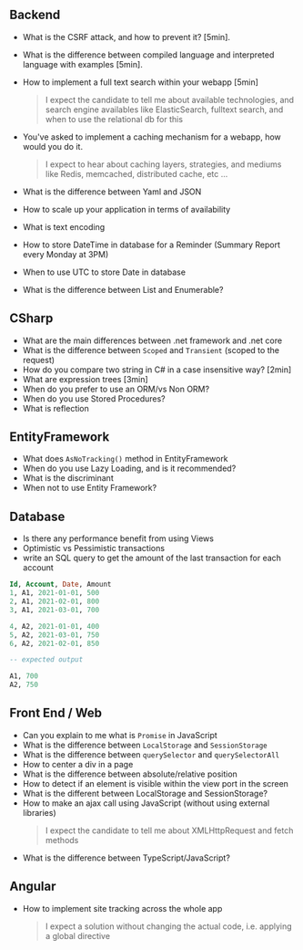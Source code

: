 ## Backend
- What is the CSRF attack, and how to prevent it? [5min]. 
- What is the difference between compiled language and interpreted language with examples [5min].

- How to implement a full text search within your webapp [5min] 
  > I expect the candidate to tell me about available technologies, and search engine availables like ElasticSearch, fulltext search, and when to use the relational db for this
  
- You've asked to implement a caching mechanism for a webapp, how would you do it.
  > I expect to hear about caching layers, strategies, and mediums like Redis, memcached, distributed cache, etc ...
  
- What is the difference between Yaml and JSON 
- How to scale up your application in terms of availability

- What is text encoding
- How to store DateTime in database for a Reminder (Summary Report every Monday at 3PM)
- When to use UTC to store Date in database
- What is the difference between List and Enumerable?

## CSharp
- What are the main differences between .net framework and .net core
- What is the difference between `Scoped` and `Transient` (scoped to the request)
- How do you compare two string in C# in a case insensitive way? [2min]
- What are expression trees [3min]
- When do you prefer to use an ORM/vs Non ORM?
- When do you use Stored Procedures?
- What is reflection

## EntityFramework
- What does `AsNoTracking()` method in EntityFramework
- When do you use Lazy Loading, and is it recommended?
- What is the discriminant
- When not to use Entity Framework?

## Database
- Is there any performance benefit from using Views
- Optimistic vs Pessimistic transactions
- write an SQL query to get the amount of the last transaction for each account

```sql
Id, Account, Date, Amount
1, A1, 2021-01-01, 500
2, A1, 2021-02-01, 800
3, A1, 2021-03-01, 700

4, A2, 2021-01-01, 400
5, A2, 2021-03-01, 750
6, A2, 2021-02-01, 850

-- expected output

A1, 700
A2, 750

```

## Front End / Web
- Can you explain to me what is `Promise` in JavaScript
- What is the difference between `LocalStorage` and `SessionStorage`
- What is the difference between `querySelector` and `querySelectorAll` 
- How to center a div in a page
- What is the difference between absolute/relative position
- How to detect if an element is visible within the view port in the screen
- What is the different between LocalStorage and SessionStorage?
- How to make an ajax call using JavaScript (without using external libraries)
  > I expect the candidate to tell me about XMLHttpRequest and fetch methods
- What is the difference between TypeScript/JavaScript? 

## Angular
- How to implement site tracking across the whole app
  
  > I expect a solution without changing the actual code, i.e. applying a global directive
